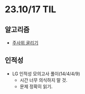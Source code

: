 # 23.10/17 TIL

## 알고리즘

- [주사위 굴리기](<https://github.com/JinsuYeo/BOJ-Algorithm/blob/main/cpp/14499_%EC%A3%BC%EC%82%AC%EC%9C%84%EA%B5%B4%EB%A6%AC%EA%B8%B0(%EC%82%BC%EC%84%B1SW%EA%B8%B0%EC%B6%9C)>)

## 인적성

- LG 인적성 모의고사 풀이(14/4/4/9)
  - 시간 너무 의식하지 말 것.
  - 문제 정확히 읽기.

